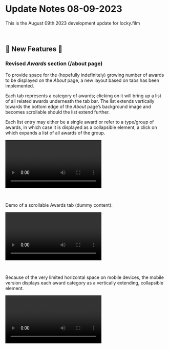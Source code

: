 # Update Notes 08-09-2023

This is the August 09th 2023 development update for locky.film

<br>

## 🚀 New Features 🚀

### Revised *Awards* section (/about page)

To provide space for the (hopefully indefinitely) growing number of awards to be displayed on the *About* page, a new layout based on tabs has been implemented.

Each tab represents a category of awards; clicking on it will bring up a list of all related awards underneath the tab bar. The list extends vertically towards the bottom edge of the *About* page’s background image and becomes scrollable should the list extend further.

Each list entry may either be a single award or refer to a type/group of awards, in which case it is displayed as a collapsible element, a click on which expands a list of all awards of the group.

<video 
  src     ="https://github.com/joh-sch/locky.film-Update-Notes/assets/39758027/6050f103-78ae-41c8-8472-f58ef47e774a" 
  controls="controls" 
  style   ="max-width: 100%;">
</video>

<br>

Demo of a scrollable Awards tab (dummy content):

<video 
  src     ="https://github.com/joh-sch/locky.film-Update-Notes/assets/39758027/fa935ad4-a858-4e20-b88b-153f3adbac0f" 
  controls="controls" 
  style   ="max-width: 100%;">
</video>

<br>

Because of the very limited horizontal space on mobile devices, the mobile version displays each award category as a vertically extending, collapsible element.

<video 
  src     ="https://github.com/joh-sch/locky.film-Update-Notes/assets/39758027/65686657-602b-4026-8a7f-8c01223fb332" 
  controls="controls" 
  style   ="max-width: 100%;">
</video>



